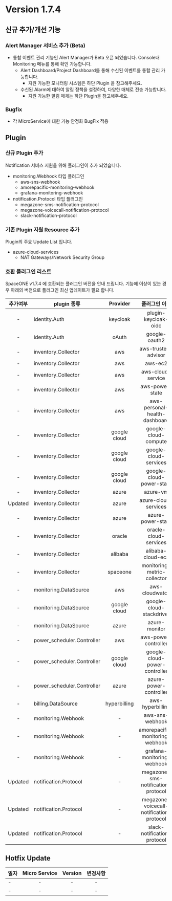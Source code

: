 # Version 1.7.4


## 신규 추가/개선 기능

### Alert Manager 서비스 추가 (Beta)
- 통합 이벤트 관리 기능인 Alert Manager가 Beta 오픈 되었습니다. Console내 Monitoring 메뉴를 통해 확인 가능합니다.
  - Alert Dashboard/Project Dashboard를 통해 수신된 이벤트를 통합 관리 가능합니다.
    - 지원 가능한 모니터링 시스템은 하단 Plugin 을 참고해주세요.
  - 수신된 Alarm에 대하여 알림 정책을 설정하여, 다양한 매체로 전송 가능합니다.
    - 지원 가능한 알림 매체는 하단 Plugin을 참고해주세요.


### Bugfix
- 각 MicroService에 대한 기능 안정화 BugFix 적용


## Plugin 

### 신규 Plugin 추가

Notification 서비스 지원을 위해 플러그인이 추가 되었습니다. 
- monitoring.Webhook 타입 플러그인 
    - aws-sns-webhook
    - amorepacific-monitoring-webhook
    - grafana-monitoring-webhook
- notification.Protocol 타입 플러그인
    - megazone-sms-notification-protocol
    - megazone-voicecall-notification-protocol
    - slack-notification-protocol
    
### 기존 Plugin 지원 Resource 추가

Plugin의 주요 Update List 입니다.
 
- azure-cloud-services
    - NAT Gateways/Network Security Group

### 호환 플러그인 리스트

SpaceONE v1.7.4 에 호환되는 플러그인 버전을 안내 드립니다.
기능에 이상이 있는 경우 아래의 버전으로 플러그인 최신 업데이트가 필요 합니다.

|추가여부|plugin 종류|Provider|플러그인 이름|버전|
|:---:|---|:---:|:---:|:---:|
|-|identity.Auth|keycloak|plugin-keycloak-oidc|v1.1|
|-|identity.Auth|oAuth|google-oauth2|v1.1|
|-|inventory.Collector|aws|aws-trusted-advisor|v1.4|
|-|inventory.Collector|aws|aws-ec2|v1.12|
|-|inventory.Collector|aws|aws-cloud-service|v1.11.8|
|-|inventory.Collector|aws|aws-power-state|v1.6|
|-|inventory.Collector|aws|aws-personal-health-dashboard|v1.4|
|-|inventory.Collector|google cloud|google-cloud-compute|v1.2.7|
|-|inventory.Collector|google cloud|google-cloud-services|v1.2.６|
|-|inventory.Collector|google cloud|google-cloud-power-state|v1.1.3|
|-|inventory.Collector|azure|azure-vm|v1.2.12|
|Updated|inventory.Collector|azure|azure-cloud-services|v1.2.4|
|-|inventory.Collector|azure|azure-power-state|v1.0.2|
|-|inventory.Collector|oracle|oracle-cloud-services|v1.0|
|-|inventory.Collector|alibaba|alibaba-cloud-ecs|v1.0|
|-|inventory.Collector|spaceone|monitoring-metric-collector|v1.2.2|
|-|monitoring.DataSource|aws|aws-cloudwatch|v1.1.3|
|-|monitoring.DataSource|google cloud|google-cloud-stackdriver|v1.0.6|
|-|monitoring.DataSource|azure|azure-monitor|v1.0.3|
|-|power_scheduler.Controller|aws|aws-power-controller|v1.3.1|
|-|power_scheduler.Controller|google cloud|google-cloud-power-controller|v1.1.4|
|-|power_scheduler.Controller|azure|azure-power-controller|v1.0.1|
|-|billing.DataSource|hyperbilling|aws-hyperbilling|v1.0.2|
|-|monitoring.Webhook|-|aws-sns-webhook|v1.0|
|-|monitoring.Webhook|-|amorepacific-monitoring-webhook|v1.0.2|
|-|monitoring.Webhook|-|grafana-monitoring-webhook|v1.0|
|Updated|notification.Protocol|-|megazone-sms-notification-protocol|v1.0.1|
|Updated|notification.Protocol|-|megazone-voicecall-notification-protocol|v1.0.1|
|Updated|notification.Protocol|-|slack-notification-protocol|v1.0.1|



## Hotfix Update
|일자|Micro Service|Version|변경사항|
|---|:---:|:---:|:---:|
|-|-|-| - |
|-|-|-| - |


